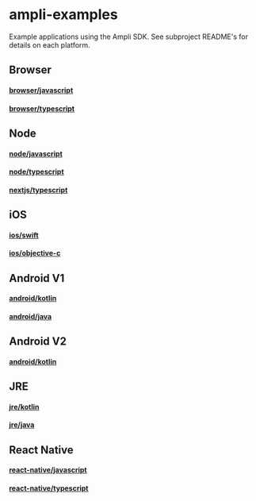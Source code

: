# ampli-examples
Example applications using the Ampli SDK.
See subproject README's for details on each platform.

## Browser
#### [browser/javascript](browser/javascript/v1/react-app)
#### [browser/typescript](browser/typescript/v1/react-app)

## Node
#### [node/javascript](node/javascript)
#### [node/typescript](node/typescript)
#### [nextjs/typescript](node/nextjs/ampli-app)

## iOS
####  [ios/swift](ios/swift/AmpliSwiftSampleApp)
####  [ios/objective-c](ios/objective-c/AmpliObjectiveCSampleApp)

## Android V1
#### [android/kotlin](android/kotlin/v1/AmpliApp)
#### [android/java](android/java/AmpliApp)

## Android V2
#### [android/kotlin](android/kotlin/v2/AmpliApp)

## JRE
#### [jre/kotlin](jre/kotlin/AmpliApp)
#### [jre/java](jre/java/AmpliApp)

## React Native
#### [react-native/javascript](react-native/javascript/AmpliApp)
#### [react-native/typescript](react-native/typescript/AmpliApp)
